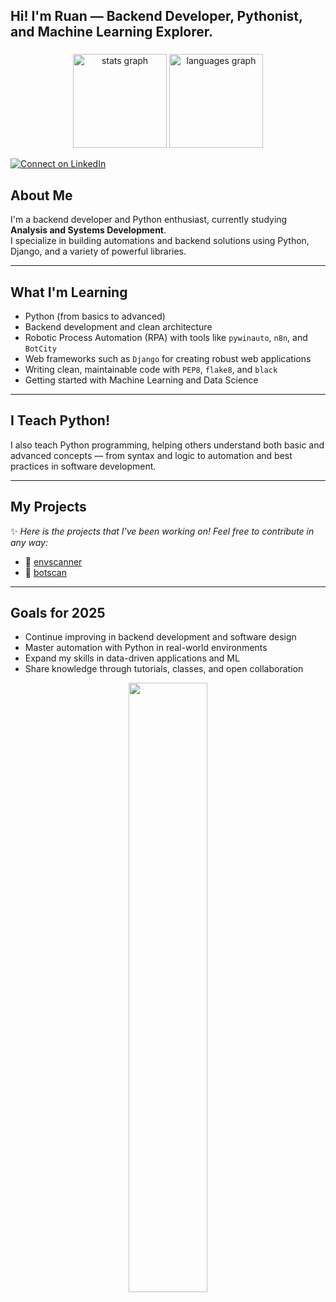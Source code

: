 <h2 align="left">Hi! I'm Ruan — Backend Developer, Pythonist, and Machine Learning Explorer.</h2>

###

<div align="center">
  <img src="https://github-readme-stats.vercel.app/api?username=ruanSTT&hide_title=false&hide_rank=false&show_icons=true&include_all_commits=true&count_private=true&disable_animations=false&theme=dark&locale=en&hide_border=false" height="150" alt="stats graph"  />
  <img src="https://github-readme-stats.vercel.app/api/top-langs?username=ruanSTT&locale=en&hide_title=false&layout=compact&card_width=320&langs_count=5&theme=dracula&hide_border=false" height="150" alt="languages graph"  />
</div>

[![Connect on LinkedIn](https://img.shields.io/badge/LinkedIn-blue?style=for-the-badge&logo=linkedin)](https://www.linkedin.com/in/ruan-machado-ab1484266/)

## About Me

I'm a backend developer and Python enthusiast, currently studying **Analysis and Systems Development**.  
I specialize in building automations and backend solutions using Python, Django, and a variety of powerful libraries.

---

## What I'm Learning

- Python (from basics to advanced)
- Backend development and clean architecture
- Robotic Process Automation (RPA) with tools like `pywinauto`, `n8n`, and `BotCity`
- Web frameworks such as `Django` for creating robust web applications
- Writing clean, maintainable code with `PEP8`, `flake8`, and `black`
- Getting started with Machine Learning and Data Science

---

## I Teach Python!

I also teach Python programming, helping others understand both basic and advanced concepts — from syntax and logic to automation and best practices in software development.

---

## My Projects

✨ *Here is the projects that I've been working on! Feel free to contribute in any way:*

- 🔗 [envscanner](https://github.com/ruanSTT/envscanner)
- 🔗 [botscan](https://github.com/ruanSTT/botscan)
---

## Goals for 2025

- Continue improving in backend development and software design  
- Master automation with Python in real-world environments  
- Expand my skills in data-driven applications and ML  
- Share knowledge through tutorials, classes, and open collaboration

<p align="center">
<img src="https://media3.giphy.com/media/v1.Y2lkPTc5MGI3NjExdHFqOXB3bHZsZml1YTE5YmYzMHF5N213OWRvYWloY3BybWl6N21zYiZlcD12MV9pbnRlcm5hbF9naWZfYnlfaWQmY3Q9Zw/2SYqgPxMm2kbVe3y02/giphy.gif" width="50%" />
</p>
